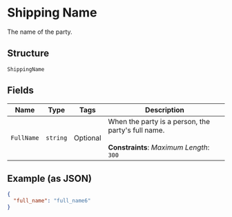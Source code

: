 
# Shipping Name

The name of the party.

## Structure

`ShippingName`

## Fields

| Name | Type | Tags | Description |
|  --- | --- | --- | --- |
| `FullName` | `string` | Optional | When the party is a person, the party's full name.<br><br>**Constraints**: *Maximum Length*: `300` |

## Example (as JSON)

```json
{
  "full_name": "full_name6"
}
```

